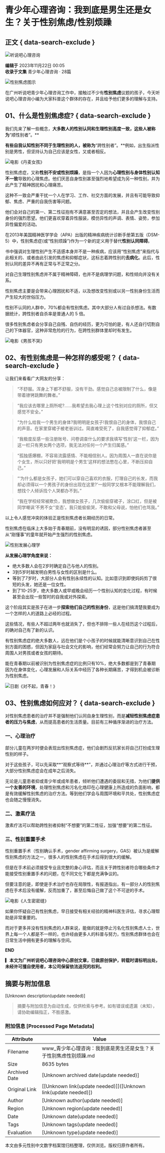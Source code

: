 # 青少年心理咨询：我到底是男生还是女生？关于性别焦虑/性别烦躁

## 正文 { data-search-exclude }


![听说吧心理咨询](//i0.hdslb.com/bfs/face/f9f13d4b6ba262089f5f4e70810893aafa62aa9b.jpg@96w_96h_1c_1s.webp)

**编辑于** 2023年11月22日 00:05  
**收录于文集** 青少年心理咨询 · 28篇  

![性别焦虑图示](//i0.hdslb.com/bfs/article/a46d9c4286f5ccda39724da5548d91b20c785131.jpg@1192w.webp)

在广州听说吧青少年心理咨询工作中，接触过不少有**性别焦虑**议题的孩子，今天听说吧心理咨询小编为大家科普这个群体的存在，并且给予他们更多的理解与支持。

## 01、什么是性别焦虑症? { data-search-exclude }

我们先来了解一些概念，**大多数人的性别认同和生理性别高度一致，这些人被称为**“顺性别者”。**

**有些自我认知性别不同于生理性别的人，被称为**“跨性别者”。**例如，出生指派性别是男性，但坚持认为自己应该是女性，又或者相反。

![电影《丹麦女孩》](//i0.hdslb.com/bfs/article/6ed6a280cbe781dd0a450246f89b51be1783731873.png@1000w_770h.webp)

性别焦虑症，又称**性别不安或性别烦躁**，是指一个人因为**心理性别与身体性别认知不一致**导致的心理焦虑。他们厌恶自身性别甚至强烈地希望成为另一种性别，并为此产生了精神困扰和心理痛苦。

这种不一致会严重干扰一个人在学习、工作、社交方面的发展，并且有可能导致抑郁、焦虑、严重的自我伤害等问题。

他们会对自己的第一、第二性征抱有不满意甚至否定的想法，并且会产生改变性别身份的强烈愿望。他们更喜欢穿着异性服装，模仿异性的声调、表情、姿势，参加异性偏爱的活动。

在2013年美国精神医学学会（APA）出版的精神疾病统计诊断手册第五版（DSM-5）中，性别焦虑症(或“性别烦躁”)作为一个新的定义用于替代**性别认同障碍**。

书中强调对生理性别产生不适感本身并不是一种疾病，应该用“性别焦虑”来指代与此相关的、或者由此引发的焦虑和抑郁症状，这标志着跨性别的**去病化**。此后，性别认同的差异不再有正常与不正常之分。

对自己生理性别焦虑并不属于精神障碍，也并不是病理学问题，和性倾向并没有关系。

性别焦虑主要是会带来心理困扰和不适，以及想改变性别或以另一性别身份生活而产生较大的世俗压力。

性别不认同的人群中，70%都会有性别焦虑。其中大部分人有过自杀想法。有数据统计，跨性别者自杀率是普通人的 5 倍。

很多性别焦虑者会分享自己自残、自伤的经历，更为可怕的是，有人还自行切割自己的下体器官，这种非常危险的行为，在跨性别群体里却时有发生。

![电影《男孩不哭》](//i0.hdslb.com/bfs/article/5cad69306fd68b6c322ce5febe7198e71783731873.png@1192w.webp)

## 02、有性别焦虑是一种怎样的感受呢？ { data-search-exclude }

让我们来看看广大网友的分享：

> “不舒服。浑身上下都不舒服，没有干劲。感觉自己总被限制了什么，像是带着镣铐跳舞的舞者。”

> “我应该去哪里上厕所呢?……我希望去我心理上这个性别对应的厕所，但又感觉不安全。”

> “为什么给我一个男生的身体?我明明是女孩子!我恨自己的身体，我恨自己的声音。在家里穿裙子被老爸训过。简直难受死了，自我感觉得了抑郁症。”

> “我极度反感一些注册账号、问卷调查什么的要求我填写‘性别’这一栏，因为这一栏只有男女两个选项，我无法对任何一个产生归属感。”

> “孤独感爆棚，不容易流露感情、不能相信别人。因为周围人一直在说你是个女生，所以只好把‘我明明是个男生’这样的想法憋在心里，不断压抑自己。”

> “‘为什么都是女孩子，她们可以穿自己喜欢的衣服，打理自己的长发，而我却必须得以一个男孩子的身份出现在这里?’一般同学又根本不能理解我们，想找个人倾诉找个人哭都办不到。”

> “我在学校经常被欺负，我想做女孩子，几次偷偷穿裙子，涂口红，但是被同学嘲讽‘不男不女’‘变态’。我只能偷偷哭，不敢和父母说，怕他们也骂我。”

以上令人感觉冲突的体验正是性别焦虑者长期经历的日常。

性别焦虑在临床上大多始于青春期前，没有明显的诱因，部分性别焦虑者甚至从“刚懂事”的童年就开始产生强烈的性别焦虑。

![性别发展心理学](//i0.hdslb.com/bfs/article/bab6bb35e3b4680bee9e1eaef1aec1e01783731873.png@1192w.webp)

**从发展心理学角度来说：**

- 绝大多数人会在2岁时确定自己与他人的性别。
- 3到5岁时越发明白男性与女性的区别是什么。
- 等到了7岁时，大部分人会有性别永续性的认知。比如意识到即使妈妈剪了很短的头发，她还是一位女性。
- 到了10-25岁，绝大多数人或早或晚会经历一个性别认知的变化过程，有时候甚至会出现一些暂时的自我或对外探索。

这个阶段其实是孩子在进一步**探索他们自己的性别身份**，这是他们搞清楚我要成为一个怎样的人的道路上必经的过程。

这些情况，有些人不超过两年也就消失了，但也不排除一些人在经历这个过程后，的确对自己有了新的认识。

有性别焦虑症的绝大多数人，远在他们是个小孩子的时候就能清晰意识到自己在性别方面的困惑，但因为家庭与社会文化的影响，他们经常会努力让自己的行为符合周围人对男孩或者女孩的期待。

能在青春期以前被识别为性别焦虑症的比例只有10%，绝大多数都是到了青春期因为在身体变化，心理发展和人际关系中经历了各种长期痛苦，才得到机会被诊断为性别焦虑。

![日剧《对不起，青春！》](//i0.hdslb.com/bfs/article/d63535d4634e9df36d4f65459179c3a71783731873.jpg@1192w.webp)

## 03、性别焦虑如何应对？ { data-search-exclude }

对性别焦虑患者的治疗并不是强制他们认同自身生理性别，而是**减轻性别焦虑症患者的压力与焦虑**，从而提高患者的生活质量。目前有三种循序渐进的治疗方法。

### 一、心理治疗

部分儿童在两岁时便会表现出性别焦虑症，他们会剧烈反抗家长将自己打扮成生理性别的样子。

对于这些孩子，可以先采取**“观察式等待**”，并通过心理治疗等方式进行干预，大部分性别焦虑症会在成年之后消失。

无论是儿童患者抑或青少年或成年患者，倾听他们遭遇的委屈和无措，为他们**提供一个友善的环境**，处理性别焦虑和污名化烙印在心理健康上所造成的负面影响，都是有效缓解性别焦虑的治疗方法。等到他们学会与周围环境和平共处，性别焦虑症也会随之慢慢消失。

### 二、激素疗法

激素疗法可以帮助跨性别者抑制“不想要”的第二性征，加强“想要”的第二性征。

### 三、性别重置手术

性别重置手术（性别确认手术，gender affirming surgery，GAS）被认为是缓解性别焦虑的方法之一，很多人的性别焦虑在手术后得到很大的缓解。

但是在手术前必须接受专业且完整的身心评估，而且关于跨性别者符合哪些条件才能接受性别重置手术的问题，在不同文化下都是充满争议的。

但要注意的是，即使是手术治疗也存在局限性，有报道指出，有一部分人的性别焦虑在手术后没有缓解，反而加重了，甚至后悔自己做了这个不可逆的手术。

![电影《人生密密缝》](//i0.hdslb.com/bfs/article/aefac5a46c3c7738f525a081d03c6cc61783731873.png@1192w.webp)

如果你怀疑自己有性别焦虑，早日接受有相关经验的精神科医生评估，寻求心理帮助是非常重要的。

而对于更多并没有性别焦虑的人群来说，能做的就是停止污名化性别焦虑人士，世界上每一个人都是不一样的，也许经由更多人的科普与努力，性别焦虑群体也会在日常生活中拥有更多的理解与空间。

**END**

**▎本文为广州听说吧心理咨询中心原创文章，已做原创保护，转载时请标明出处，未经许可擅自使用者，本公司保留依法追究的权利。**
<!-- tcd_original_link https://www.bilibili.com/read/cv27851652/ -->


## 摘要与附加信息

<!-- tcd_abstract -->
[Unknown description(update needed)]
<!-- tcd_abstract_end -->

> 摘要与附加信息为自动生成，仅供检索与参考。如有错误或遗漏（未知），请协助编辑指正，不胜感激。

### 附加信息 [Processed Page Metadata]

| Attribute       | Value                                  |
|-----------------|----------------------------------------|
| Filename        | www_青少年心理咨询：我到底是男生还是女生？关于性别焦虑性别烦躁.md                             |
| Size            | 8635 bytes                           |
| Archived Date   | [Unknown archived date(update needed)]                             |
| Original Link   | [[Unknown link(update needed)]]([Unknown link(update needed)])                       |
| Author          | [Unknown author(update needed)]                               |
| Region          | [Unknown region(update needed)]                               |
| Date            | [Unknown date(update needed)]                                 |
| Tags            | [Unknown tags(update needed)]                                 |
| Evaluation            | [Unknown type(update needed)]                                 |
<!-- tcd_table_end -->

本文由多元性别中文数字档案馆归档整理，仅供浏览。版权归原作者所有。
